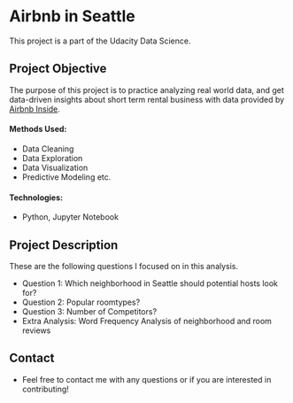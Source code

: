 # Airbnb in Seattle

This project is a part of the Udacity Data Science.


## Project Objective
The purpose of this project is to practice analyzing real world data, and get data-driven insights about short term rental business with data provided by [Airbnb Inside](https://www.kaggle.com/datasets/airbnb/seattle?datasetId=393&sortBy=voteCount).

#### Methods Used:
* Data Cleaning
* Data Exploration
* Data Visualization
* Predictive Modeling etc.

#### Technologies:
* Python, Jupyter Notebook

## Project Description
These are the following questions I focused on in this analysis. 
* Question 1: Which neighborhood in Seattle should potential hosts look for?
* Question 2: Popular roomtypes?
* Question 3: Number of Competitors?
* Extra Analysis: Word Frequency Analysis of neighborhood and room reviews

## Contact
* Feel free to contact me with any questions or if you are interested in contributing!
